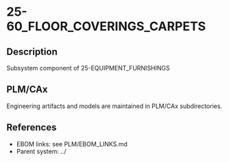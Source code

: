 # 25-60_FLOOR_COVERINGS_CARPETS

## Description
Subsystem component of 25-EQUIPMENT_FURNISHINGS

## PLM/CAx
Engineering artifacts and models are maintained in PLM/CAx subdirectories.

## References
- EBOM links: see PLM/EBOM_LINKS.md
- Parent system: ../
